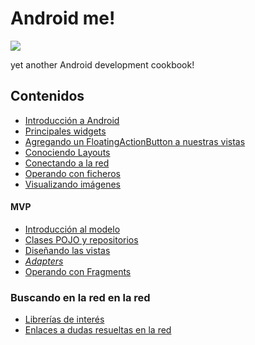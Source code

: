 # Android me!

![](https://www.trendinginfo.net/wp-content/uploads/2016/10/android-app-banner.jpg)

yet another Android development cookbook!

## Contenidos

* [Introducción a Android](kno/t1.md)
* [Principales widgets](kno/widgets.md)
* [Agregando un FloatingActionButton a nuestras vistas](kno/fabCoordinator.md)
* [Conociendo Layouts](kno/layouts.md)
* [Conectando a la red]()
* [Operando con ficheros]()
* [Visualizando imágenes]()

#### MVP

* [Introducción al modelo]()
* [Clases POJO y repositorios](kno/mvp/pojos.md)
* [Diseñando las vistas]()
* [_Adapters_](kno/mvp/listas.md)
* [Operando con Fragments]()

### Buscando en la red en la red

* [Librerías de interés](kno/libs.md)
* [Enlaces a dudas resueltas en la red](kno/refs.md)
